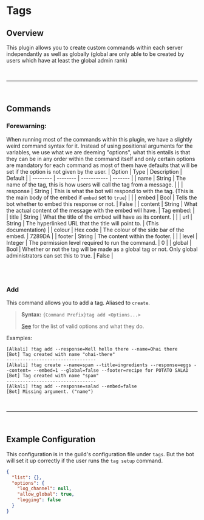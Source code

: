# Tags


## Overview

This plugin allows you to create custom commands within each server independantly as well as globally (global are only able to be created by users which have at least the global admin rank)

</br>

-------------------------------------------

</br>

## Commands

<a id="options-list"></a>

### Forewarning:
When running most of the commands within this plugin, we have a slightly weird command syntax for it. Instead of using positional arguments for the variables, we use what we are deeming "options", what this entails is that they can be in any order within the command itself and only certain options are mandatory for each command as most of them have defaults that will be set if the option is not given by the user.
|  Option  | Type     | Description | Default |
| -------- | -------- | ----------- | ------- |
| name     | String   | The name of the tag, this is how users will call the tag from a message. |  |
| response | String   | This is what the bot will respond to with the tag. (This is the main body of the embed if `embed` set to `true`) |  |
| embed    | Bool     | Tells the bot whether to embed this response or not. | False |
| content  | String   | What the actual content of the message with the embed will have. | Tag embed: |
| title    | String   | What the title of the embed will have as its content. |  |
| url      | String   | The hyperlinked URL that the title will point to. | (This documentation) |
| colour   | Hex code | The colour of the side bar of the embed. | 7289DA |
| footer   | String   | The content within the footer. |  |
| level    | Integer  | The permission level required to run the command. | 0 |
| global   | Bool     | Whether or not the tag will be made as a global tag or not. Only global administrators can set this to true. | False |

</br>
</br>

### Add

This command allows you to add a tag. Aliased to `create`.

> **Syntax:** `{Command Prefix}tag add <Options...>`
>
> [See](#options-list) for the list of valid options and what they do.

Examples:
```
[Alkali] !tag add --response=Well hello there --name=Ohai there
[Bot] Tag created with name "ohai-there"
---------------------------------
[Alkali] !tag create --name=spam --title=ingredients --response=eggs --content= --embed=1 --global=false --footer=recipe for POTATO SALAD
[Bot] Tag created with name "spam"
---------------------------------
[Alkali] !tag add --response=salad --embed=false
[Bot] Missing argument. ("name")
```

</br>

-------------------------------------------

</br>

## Example Configuration

This configuration is in the guild's configuration file under `tags`. But the bot will set it up correctly if the user runs the `tag setup` command.

```json
{
  "list": {},
  "options": {
    "log_channel": null,
    "allow_global": true,
    "logging": false
  }
}
```